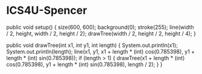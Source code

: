 # ICS4U-Spencer

public void setup() {
  size(600, 600);
  background(0);
  stroke(255);
  line(width / 2, height, width / 2, height / 2);
  drawTree(width / 2, height / 2, height / 4);
}

public void drawTree(int x1, int y1, int length) {
  System.out.println(x1);
  System.out.println(length);
  line(x1, y1, x1 + length * (int) cos(0.785398), y1 + length * (int) sin(0.785398));
  if (length > 1) {
   drawTree(x1 + length * (int) cos(0.785398), y1 + length * (int) sin(0.785398), length / 2);
  }
}
